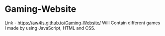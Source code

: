 # Gaming-Website
Link - https://aw4is.github.io/Gaming-Website/
Will Contain different games I made by using JavaScript, HTML and CSS.
